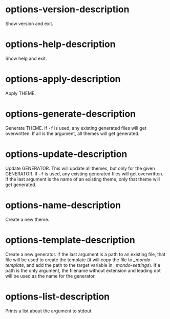 # options-version-description
Show version and exit.

# options-help-description
Show help and exit.

# options-apply-description
Apply THEME. 

# options-generate-description
Generate THEME. If `-f` is used, any existing generated files will get overwritten. If all is the argument, all themes will get generated.  

# options-update-description
Update GENERATOR. This will update all themes, but only for the given GENERATOR. If `-f` is used, any existing generated files will get overwritten. If the last argument is the name of an existing theme, only that theme will get generated.  

# options-name-description
Create a new theme.  


# options-template-description
Create a new generator. If the last argument is a path to an existing file, that file will be used to create the template (it will copy the file to *_mondo-template*, and add the path to the target variable in *_mondo-settings*). If a path is the only argument, the filename without extension and leading dot will be used as the name for the generator.

# options-list-description
Prints a list about the argument to stdout.

